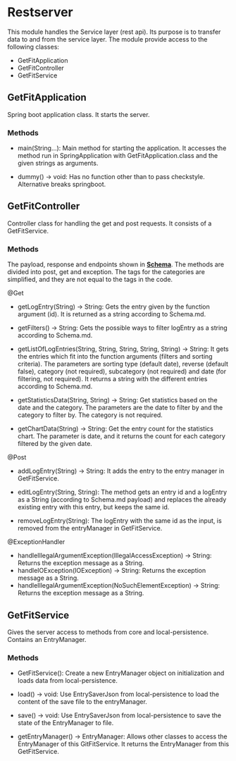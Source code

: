 # Restserver

This module handles the Service layer (rest api). Its purpose is to transfer data to and from the service layer. The
module provide access to the following classes:

- GetFitApplication
- GetFitController
- GetFitService

## GetFitApplication

Spring boot application class. It starts the server.

### Methods

- main(String...): Main method for starting the application. It accesses the method run in SpringApplication with
  GetFitApplication.class and the given strings as arguments.

- dummy() -> void: Has no function other than to pass checkstyle. Alternative breaks springboot.

## GetFitController

Controller class for handling the get and post requests. It consists of a GetFitService.

### Methods

The payload, response and endpoints shown in **[Schema](/get-fit/schema.md/)**. The methods are divided into post, get
and exception. The tags for the categories are simplified, and they are not equal to the tags in the code.

@Get

- getLogEntry(String) -> String: Gets the entry given by the function argument (id). It is returned as a string
  according to Schema.md.

- getFilters() -> String: Gets the possible ways to filter logEntry as a string according to Schema.md.

- getListOfLogEntries(String, String, String, String, String) -> String: It gets the entries which fit into the function
  arguments (filters and sorting criteria). The parameters are sorting type (default date), reverse (default false),
  category (not required), subcategory (not required) and date (for filtering, not required). It returns a string with
  the different entries according to Schema.md.

- getStatisticsData(String, String) -> String: Get statistics based on the date and the category. The parameters are the
  date to filter by and the category to filter by. The category is not required.

- getChartData(String) -> String: Get the entry count for the statistics chart. The parameter is date, and it returns the
  count for each category filtered by the given date.

@Post

- addLogEntry(String) -> String: It adds the entry to the entry manager in GetFitService.

- editLogEntry(String, String): The method gets an entry id and a logEntry as a String (according to Schema.md payload)
  and replaces the already existing entry with this entry, but keeps the same id.

- removeLogEntry(String): The logEntry with the same id as the input, is removed from the entryManager in GetFitService.

@ExceptionHandler

- handleIllegalArgumentException(IllegalAccessException) -> String: Returns the exception message as a String.
- handleIOException(IOException) -> String: Returns the exception message as a String.
- handleIllegalArgumentException(NoSuchElementException) -> String: Returns the exception message as a String.

## GetFitService

Gives the server access to methods from core and local-persistence. Contains an EntryManager.

### Methods

- GetFitService(): Create a new EntryManager object on initialization and loads data from local-persistence.

- load() -> void: Use EntrySaverJson from local-persistence to load the content of the save file to the entryManager.

- save() -> void: Use EntrySaverJson from local-persistence to save the state of the EntryManager to file.

- getEntryManager() -> EntryManager: Allows other classes to access the EntryManager of this GitFitService. It returns
  the EntryManager from this GetFitService.


